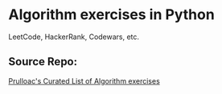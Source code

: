 # Algorithm exercises in Python

LeetCode, HackerRank, Codewars, etc.

## Source Repo:

[Prulloac's Curated List of Algorithm exercises](http://github.com/prulloac/algorithm-exercises)
